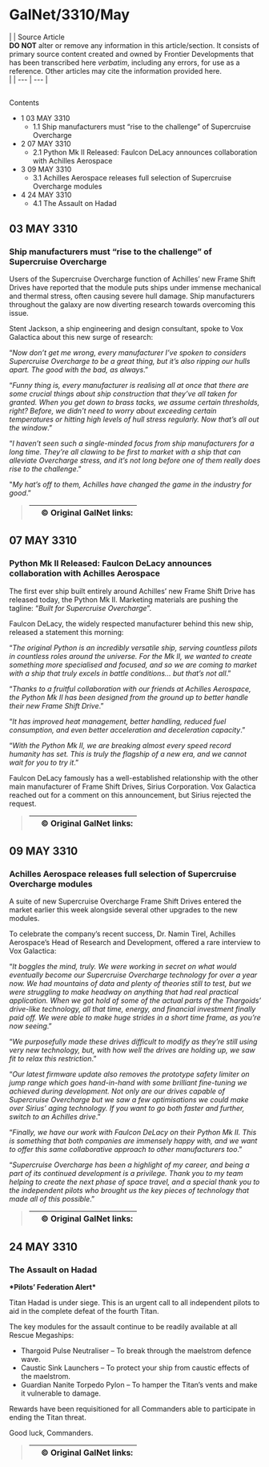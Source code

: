 # GalNet/3310/May
|  | Source Article
<br>**DO NOT** alter or remove any information in this article/section. It consists of primary source content created and owned by Frontier Developments that has been transcribed here *verbatim*, including any errors, for use as a reference. Other articles may cite the information provided here.<br> |
| --- | --- |

## 

Contents

- 1 03 MAY 3310
    - 1.1 Ship manufacturers must “rise to the challenge” of Supercruise Overcharge
- 2 07 MAY 3310
    - 2.1 Python Mk II Released: Faulcon DeLacy announces collaboration with Achilles Aerospace
- 3 09 MAY 3310
    - 3.1 Achilles Aerospace releases full selection of Supercruise Overcharge modules
- 4 24 MAY 3310
    - 4.1 The Assault on Hadad

## 03 MAY 3310

### Ship manufacturers must “rise to the challenge” of Supercruise Overcharge

Users of the Supercruise Overcharge function of Achilles’ new Frame Shift Drives have reported that the module puts ships under immense mechanical and thermal stress, often causing severe hull damage. Ship manufacturers throughout the galaxy are now diverting research towards overcoming this issue.

Stent Jackson, a ship engineering and design consultant, spoke to Vox Galactica about this new surge of research:

“*Now don’t get me wrong, every manufacturer I’ve spoken to considers Supercruise Overcharge to be a great thing, but it’s also ripping our hulls apart. The good with the bad, as always*.”

“*Funny thing is, every manufacturer is realising all at once that there are some crucial things about ship construction that they’ve all taken for granted. When you get down to brass tacks, we assume certain thresholds, right? Before, we didn’t need to worry about exceeding certain temperatures or hitting high levels of hull stress regularly. Now that’s all out the window*.”

“*I haven’t seen such a single-minded focus from ship manufacturers for a long time. They’re all clawing to be first to market with a ship that can alleviate Overcharge stress, and it’s not long before one of them really does rise to the challenge*.”

"*My hat’s off to them, Achilles have changed the game in the industry for good*.”

> 
> 
> 
> |  | © Original GalNet links: |
> | --- | --- |
> 

## 07 MAY 3310

### Python Mk II Released: Faulcon DeLacy announces collaboration with Achilles Aerospace

The first ever ship built entirely around Achilles’ new Frame Shift Drive has released today, the Python Mk II. Marketing materials are pushing the tagline: “*Built for Supercruise Overcharge*”.

Faulcon DeLacy, the widely respected manufacturer behind this new ship, released a statement this morning:

“*The original Python is an incredibly versatile ship, serving countless pilots in countless roles around the universe. For the Mk II, we wanted to create something more specialised and focused, and so we are coming to market with a ship that truly excels in battle conditions... but that’s not all*.”

“*Thanks to a fruitful collaboration with our friends at Achilles Aerospace, the Python Mk II has been designed from the ground up to better handle their new Frame Shift Drive*.”

“*It has improved heat management, better handling, reduced fuel consumption, and even better acceleration and deceleration capacity*.”

“*With the Python Mk II, we are breaking almost every speed record humanity has set. This is truly the flagship of a new era, and we cannot wait for you to try it*.”

Faulcon DeLacy famously has a well-established relationship with the other main manufacturer of Frame Shift Drives, Sirius Corporation. Vox Galactica reached out for a comment on this announcement, but Sirius rejected the request.

> 
> 
> 
> |  | © Original GalNet links: |
> | --- | --- |
> 

## 09 MAY 3310

### Achilles Aerospace releases full selection of Supercruise Overcharge modules

A suite of new Supercruise Overcharge Frame Shift Drives entered the market earlier this week alongside several other upgrades to the new modules.

To celebrate the company’s recent success, Dr. Namin Tirel, Achilles Aerospace’s Head of Research and Development, offered a rare interview to Vox Galactica:

“*It boggles the mind, truly. We were working in secret on what would eventually become our Supercruise Overcharge technology for over a year now. We had mountains of data and plenty of theories still to test, but we were struggling to make headway on anything that had real practical application. When we got hold of some of the actual parts of the Thargoids’ drive-like technology, all that time, energy, and financial investment finally paid off. We were able to make huge strides in a short time frame, as you’re now seeing*.”

“*We purposefully made these drives difficult to modify as they’re still using very new technology, but, with how well the drives are holding up, we saw fit to relax this restriction*.”

“*Our latest firmware update also removes the prototype safety limiter on jump range which goes hand-in-hand with some brilliant fine-tuning we achieved during development. Not only are our drives capable of Supercruise Overcharge but we saw a few optimisations we could make over Sirius’ aging technology. If you want to go both faster and further, switch to an Achilles drive*.”

“*Finally, we have our work with Faulcon DeLacy on their Python Mk II. This is something that both companies are immensely happy with, and we want to offer this same collaborative approach to other manufacturers too*.”

“*Supercruise Overcharge has been a highlight of my career, and being a part of its continued development is a privilege. Thank you to my team helping to create the next phase of space travel, and a special thank you to the independent pilots who brought us the key pieces of technology that made all of this possible*.”

> 
> 
> 
> |  | © Original GalNet links: |
> | --- | --- |
> 

## 24 MAY 3310

### The Assault on Hadad

**\*Pilots’ Federation Alert\***

Titan Hadad is under siege. This is an urgent call to all independent pilots to aid in the complete defeat of the fourth Titan.

The key modules for the assault continue to be readily available at all Rescue Megaships:

- Thargoid Pulse Neutraliser – To break through the maelstrom defence wave.
- Caustic Sink Launchers – To protect your ship from caustic effects of the maelstrom.
- Guardian Nanite Torpedo Pylon – To hamper the Titan’s vents and make it vulnerable to damage.

Rewards have been requisitioned for all Commanders able to participate in ending the Titan threat.

Good luck, Commanders.

> 
> 
> 
> |  | © Original GalNet links: |
> | --- | --- |
>